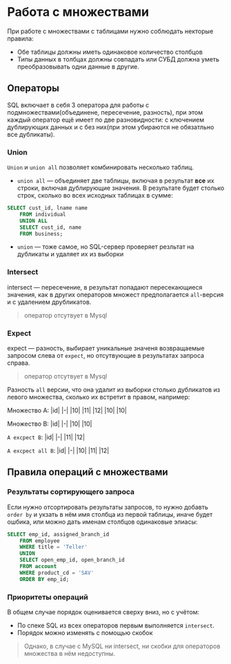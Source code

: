 # Работа с множествами

При работе с множествами с таблицами нужно соблюдать некторые правила:

* Обе таблицы должны иметь одинаковое количество столбцов
* Типы данных в толбцах должны совпадать или СУБД должна уметь преобразовывать одни данные в другие.

## Операторы

SQL включает в себя 3 оператора для работы с подмножествами(объединене, пересечение, разность), при этом каждый оператор ещё имеет по две разновидности: с ключением дублирующих данных и с без них(при этом убираются не обязатльно все дубликаты).

### Union

`Union` и `union all` позволяет комбинировать несколько таблиц. 
* `union all` — объединяет две таблицы, включая в результат **все** их строки, включая дублирующие значения. В результате будет столько строк, сколько во всех исходных таблицах в сумме:
```SQL
SELECT cust_id, lname name
    FROM individual
    UNION ALL
    SELECT cust_id, name
    FROM business;
```
* `union` — тоже самое, но SQL-сервер проверяет резльтат на дубликаты и удаляет их из выборки

### Intersect

intersect — пересечение, в результат попадают пересекающиеся значения, как в других операторов множест предполагается `all`-версия и с удалением друбликатов.

>оператор отсутвует в Mysql

### Expect

expect — разность, выбирает уникальные значеня возвращаемые запросом слева от `expect`, но отсутвующие в результатах запроса справа.

>оператор отсутвует в Mysql

Разность `all` версии, что она удалит из выборки столько дубликатов из левого множества, сколько их встретит в правом, например:

Множество A:
|id|
|-|
|10|
|11|
|12|
|10|
|10|

Множество B:
|id|
|-|
|10|
|10|

`A excpect B`:
|id|
|-|
|11|
|12|

`A excpect all B`:
|id|
|-|
|10|
|11|
|12|

## Правила операций с множествами

### Результаты сортирующего запроса

Если нужно отсортировать результаты запросов, то нужно добавть `order by` и укзать в нём имя столбца из первой таблицы, иначе будет ошбика, или можно дать именам столбцов одинаковые элиасы:
```SQL
SELECT emp_id, assigned_branch_id
    FROM employee
    WHERE title = 'Teller'
    UNION
    SELECT open_emp_id, open_branch_id
    FROM account
    WHERE product_cd = 'SAV'
    ORDER BY emp_id;
```

### Приоритеты операций

В общем случае порядок оценивается сверху вниз, но с учётом:
* По спеке SQL из всех операторов первым выполняется `intersect`.
* Порядок можно изменять с помощью скобок

>Однако, в случае с MySQL ни intersect, ни скобки для операторов множества в нём недоступны.
